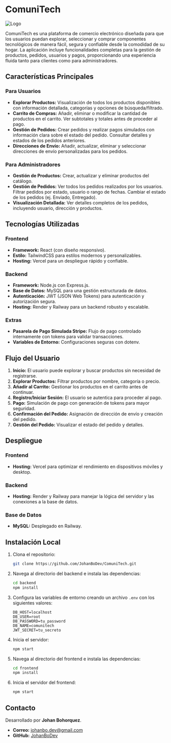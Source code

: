 # ComuniTech

 ![Logo]([https://raw.githubusercontent.com/johanbohorquez/comunitech/main/assets/logo.png](https://github.com/JohanBoDev/ComuniTech/blob/main/comunitechInicio))



ComuniTech es una plataforma de comercio electrónico diseñada para que los usuarios puedan explorar, seleccionar y comprar componentes tecnológicos de manera fácil, segura y confiable desde la comodidad de su hogar. La aplicación incluye funcionalidades completas para la gestión de productos, pedidos, usuarios y pagos, proporcionando una experiencia fluida tanto para clientes como para administradores.

## Características Principales

### Para Usuarios
- **Explorar Productos:** Visualización de todos los productos disponibles con información detallada, categorías y opciones de búsqueda/filtrado.
- **Carrito de Compras:** Añadir, eliminar o modificar la cantidad de productos en el carrito. Ver subtotales y totales antes de proceder al pago.
- **Gestión de Pedidos:** Crear pedidos y realizar pagos simulados con información clara sobre el estado del pedido. Consultar detalles y estados de los pedidos anteriores.
- **Direcciones de Envío:** Añadir, actualizar, eliminar y seleccionar direcciones de envío personalizadas para los pedidos.

### Para Administradores
- **Gestión de Productos:** Crear, actualizar y eliminar productos del catálogo.
- **Gestión de Pedidos:** Ver todos los pedidos realizados por los usuarios. Filtrar pedidos por estado, usuario o rango de fechas. Cambiar el estado de los pedidos (ej. Enviado, Entregado).
- **Visualización Detallada:** Ver detalles completos de los pedidos, incluyendo usuario, dirección y productos.

## Tecnologías Utilizadas

### Frontend
- **Framework:** React (con diseño responsivo).
- **Estilo:** TailwindCSS para estilos modernos y personalizables.
- **Hosting:** Vercel para un despliegue rápido y confiable.

### Backend
- **Framework:** Node.js con Express.js.
- **Base de Datos:** MySQL para una gestión estructurada de datos.
- **Autenticación:** JWT (JSON Web Tokens) para autenticación y autorización segura.
- **Hosting:** Render y Railway para un backend robusto y escalable.

### Extras
- **Pasarela de Pago Simulada Stripe:** Flujo de pago controlado internamente con tokens para validar transacciones.
- **Variables de Entorno:** Configuraciones seguras con dotenv.

## Flujo del Usuario
1. **Inicio:** El usuario puede explorar y buscar productos sin necesidad de registrarse.
2. **Explorar Productos:** Filtrar productos por nombre, categoría o precio.
3. **Añadir al Carrito:** Gestionar los productos en el carrito antes de continuar.
4. **Registro/Iniciar Sesión:** El usuario se autentica para proceder al pago.
5. **Pago:** Simulación de pago con generación de tokens para mayor seguridad.
6. **Confirmación del Pedido:** Asignación de dirección de envío y creación del pedido.
7. **Gestión del Pedido:** Visualizar el estado del pedido y detalles.

## Despliegue

### Frontend
- **Hosting:** Vercel para optimizar el rendimiento en dispositivos móviles y desktop.

### Backend
- **Hosting:** Render y Railway para manejar la lógica del servidor y las conexiones a la base de datos.

### Base de Datos
- **MySQL:** Desplegado en Railway.

## Instalación Local

1. Clona el repositorio:
   ```bash
   git clone https://github.com/JohanBoDev/ComuniTech.git
   ```

2. Navega al directorio del backend e instala las dependencias:
   ```bash
   cd backend
   npm install
   ```

3. Configura las variables de entorno creando un archivo `.env` con los siguientes valores:
   ```env
   DB_HOST=localhost
   DB_USER=root
   DB_PASSWORD=tu_password
   DB_NAME=comunitech
   JWT_SECRET=tu_secreto
   ```

4. Inicia el servidor:
   ```bash
   npm start
   ```

5. Navega al directorio del frontend e instala las dependencias:
   ```bash
   cd frontend
   npm install
   ```

6. Inicia el servidor del frontend:
   ```bash
   npm start
   ```

## Contacto
Desarrollado por **Johan Bohorquez**.

- **Correo:** [johanbo.dev@gmail.com](mailto:johanbo.dev@gmail.com)
- **GitHub:** [JohanBoDev](https://github.com/JohanBoDev)

